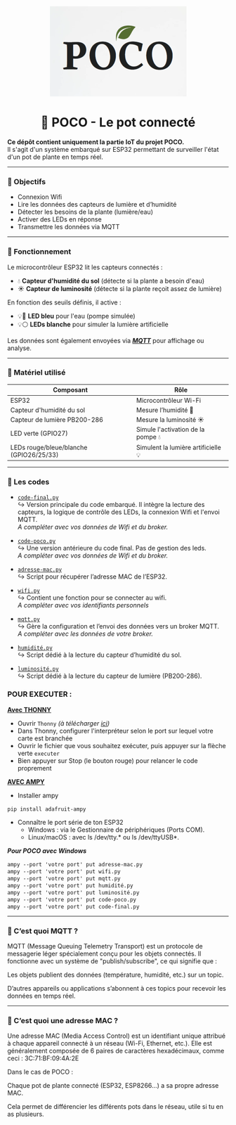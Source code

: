<p align="center">
  <img src="logo.png"/>
</p>
<h1 align="center"> 🌱 POCO - Le pot connecté </h2>


**Ce dépôt contient uniquement la partie <strong>IoT</strong> du projet POCO.**  
Il s'agit d'un système embarqué sur ESP32 permettant de surveiller l'état d'un pot de plante en temps réel.


---

### 🚀 Objectifs

- Connexion Wifi
- Lire les données des capteurs de lumière et d’humidité  
- Détecter les besoins de la plante (lumière/eau)  
- Activer des LEDs en réponse  
- Transmettre les données via MQTT  

---

### 🧠 Fonctionnement

Le microcontrôleur ESP32 lit les capteurs connectés :

- 💧 **Capteur d'humidité du sol** (détecte si la plante a besoin d'eau)  
- ☀️ **Capteur de luminosité** (détecte si la plante reçoit assez de lumière)  

En fonction des seuils définis, il active :

- 💡🔵 **LED bleu** pour l'eau (pompe simulée)  
- 💡⚪ **LEDs blanche** pour simuler la lumière artificielle  

Les données sont également envoyées via ***<u>MQTT</u>*** pour affichage ou analyse.

---

### 🔧 Matériel utilisé

| Composant | Rôle |
|-----------|------|
| ESP32 | Microcontrôleur Wi-Fi |
| Capteur d'humidité du sol | Mesure l’humidité 🌱 |
| Capteur de lumière PB200-286 | Mesure la luminosité ☀️ |
| LED verte (GPIO27) | Simule l'activation de la pompe 💧 |
| LEDs rouge/bleue/blanche (GPIO26/25/33) | Simulent la lumière artificielle 💡 |

---

### 📂 Les codes 
 - [`code-final.py`](./code-final.py)  
  ↪ Version principale du code embarqué. Il intègre la lecture des capteurs, la logique de contrôle des LEDs, la connexion Wifi et l'envoi MQTT.   
  *A compléter avec vos données de Wifi et du broker.*

- [`code-poco.py`](./code-poco.py)  
  ↪ Une version antérieure du code final. Pas de gestion des leds.   
    *A compléter avec vos données de Wifi et du broker.*

- [`adresse-mac.py`](./adresse-mac.py)  
  ↪ Script pour récupérer l’adresse MAC de l’ESP32.

- [`wifi.py`](./wifi.py)  
  ↪ Contient une fonction pour se connecter au wifi.   
  *A compléter avec vos identifiants personnels*

- [`mqtt.py`](./mqtt.py)  
  ↪ Gère la configuration et l’envoi des données vers un broker MQTT.   
  *A compléter avec les données de votre broker.*

- [`humidité.py`](./humidité.py)  
  ↪ Script dédié à la lecture du capteur d’humidité du sol.

- [`luminosité.py`](./luminosité.py)  
  ↪ Script dédié à la lecture du capteur de lumière (PB200-286).


### POUR EXECUTER :

**<u>Avec THONNY</u>**
- Ouvrir `Thonny` *(à télécharger [ici](https://thonny.org/))*
- Dans Thonny, configurer l'interpréteur selon le port sur lequel votre carte est branchée
- Ouvrir le fichier que vous souhaitez exécuter, puis appuyer sur la flèche verte `executer`
- Bien appuyer sur Stop (le bouton rouge) pour relancer le code proprement

**<u>AVEC AMPY</u>**
- Installer ampy
```
pip install adafruit-ampy
```
- Connaître le port série de ton ESP32
    - Windows : via le Gestionnaire de périphériques (Ports COM).
    - Linux/macOS : avec ls /dev/tty.* ou ls /dev/ttyUSB*.

***Pour POCO avec Windows***
```
ampy --port 'votre port' put adresse-mac.py
ampy --port 'votre port' put wifi.py
ampy --port 'votre port' put mqtt.py
ampy --port 'votre port' put humidité.py
ampy --port 'votre port' put luminosité.py
ampy --port 'votre port' put code-poco.py
ampy --port 'votre port' put code-final.py
```


---

### 🧩 C’est quoi MQTT ?
MQTT (Message Queuing Telemetry Transport) est un protocole de messagerie léger spécialement conçu pour les objets connectés. Il fonctionne avec un système de "publish/subscribe", ce qui signifie que :

Les objets publient des données (température, humidité, etc.) sur un topic.

D’autres appareils ou applications s’abonnent à ces topics pour recevoir les données en temps réel.

--- 

### 🔑 C’est quoi une adresse MAC ?
Une adresse MAC (Media Access Control) est un identifiant unique attribué à chaque appareil connecté à un réseau (Wi-Fi, Ethernet, etc.). Elle est généralement composée de 6 paires de caractères hexadécimaux, comme ceci : 3C:71:BF:09:4A:2E

Dans le cas de POCO :

Chaque pot de plante connecté (ESP32, ESP8266…) a sa propre adresse MAC.

Cela permet de différencier les différents pots dans le réseau, utile si tu en as plusieurs.